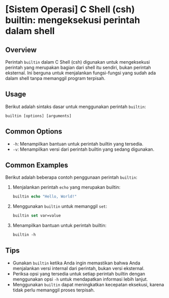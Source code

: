 # [Sistem Operasi] C Shell (csh) builtin: mengeksekusi perintah dalam shell

## Overview
Perintah `builtin` dalam C Shell (csh) digunakan untuk mengeksekusi perintah yang merupakan bagian dari shell itu sendiri, bukan perintah eksternal. Ini berguna untuk menjalankan fungsi-fungsi yang sudah ada dalam shell tanpa memanggil program terpisah.

## Usage
Berikut adalah sintaks dasar untuk menggunakan perintah `builtin`:

```
builtin [options] [arguments]
```

## Common Options
- `-h`: Menampilkan bantuan untuk perintah builtin yang tersedia.
- `-v`: Menampilkan versi dari perintah builtin yang sedang digunakan.

## Common Examples
Berikut adalah beberapa contoh penggunaan perintah `builtin`:

1. Menjalankan perintah `echo` yang merupakan builtin:
   ```csh
   builtin echo "Hello, World!"
   ```

2. Menggunakan `builtin` untuk memanggil `set`:
   ```csh
   builtin set var=value
   ```

3. Menampilkan bantuan untuk perintah builtin:
   ```csh
   builtin -h
   ```

## Tips
- Gunakan `builtin` ketika Anda ingin memastikan bahwa Anda menjalankan versi internal dari perintah, bukan versi eksternal.
- Periksa opsi yang tersedia untuk setiap perintah builtin dengan menggunakan opsi `-h` untuk mendapatkan informasi lebih lanjut.
- Menggunakan `builtin` dapat meningkatkan kecepatan eksekusi, karena tidak perlu memanggil proses terpisah.